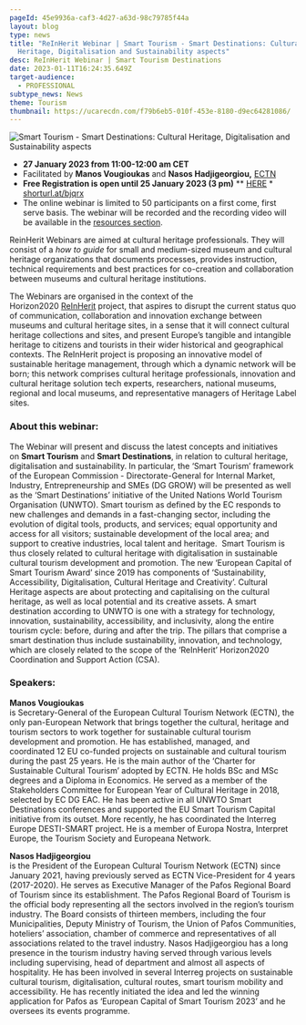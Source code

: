 ```yaml
---
pageId: 45e9936a-caf3-4d27-a63d-98c79785f44a
layout: blog
type: news
title: "ReInHerit Webinar | Smart Tourism - Smart Destinations: Cultural
  Heritage, Digitalisation and Sustainability aspects"
desc: ReInHerit Webinar | Smart Tourism Destinations
date: 2023-01-11T16:24:35.649Z
target-audience:
  - PROFESSIONAL
subtype_news: News
theme: Tourism
thumbnail: https://ucarecdn.com/f79b6eb5-010f-453e-8180-d9ec64281086/
---
```

![Smart Tourism - Smart Destinations: Cultural Heritage, Digitalisation and Sustainability aspects](https://ucarecdn.com/0ce6398d-f135-4df5-b47e-5471115398dc/ "Smart Tourism - Smart Destinations: Cultural Heritage, Digitalisation and Sustainability aspects")

* **27 January 2023 from 11:00-12:00 am CET** 
* Facilitated by **Manos Vougioukas** and **Nasos Hadjigeorgiou,** [ECTN](https://www.culturaltourism-network.eu) 
* **Free Registration is open until 25 January 2023 (3 pm)** \*\* [HERE](https://docs.google.com/forms/d/e/1FAIpQLSdW-AFmAdqFDltIyBzS8otz8qdgLBBQfC9dfSfgcPHmalmmcw/viewform) *\
  [shorturl.at/bjqrx](http://shorturl.at/bjqrx)
* The online webinar is limited to 50 participants on a first come, first serve basis. The webinar will be recorded and the recording video will be available in the [resources section](https://reinherit-hub.eu/webinars).

ReinHerit Webinars are aimed at cultural heritage professionals. They will consist of a *how to guide* for small and medium-sized museum and cultural heritage organizations that documents processes, provides instruction, technical requirements and best practices for co-creation and collaboration between museums and cultural heritage institutions.

The Webinars are organised in the context of the  Horizon2020 [ReInHerit](https://www.reinherit.eu) project, that aspires to disrupt the current status quo of communication, collaboration and innovation exchange between museums and cultural heritage sites, in a sense that it will connect cultural heritage collections and sites, and present Europe’s tangible and intangible heritage to citizens and tourists in their wider historical and geographical contexts. The ReInHerit project is proposing an innovative model of sustainable heritage management, through which a dynamic network will be born; this network comprises cultural heritage professionals, innovation and cultural heritage solution tech experts, researchers, national museums, regional and local museums, and representative managers of Heritage Label sites. 

### About this webinar:

The Webinar will present and discuss the latest concepts and initiatives on **Smart Tourism** and **Smart Destinations**, in relation to cultural heritage, digitalisation and sustainability. In particular, the ‘Smart Tourism’ framework of the European Commission - Directorate-General for Internal Market, Industry, Entrepreneurship and SMEs (DG GROW) will be presented as well as the ‘Smart Destinations’ initiative of the United Nations World Tourism Organisation (UNWTO). Smart tourism as defined by the EC responds to new challenges and demands in a fast-changing sector, including the evolution of digital tools, products, and services; equal opportunity and access for all visitors; sustainable development of the local area; and support to creative industries, local talent and heritage.  Smart Tourism is thus closely related to cultural heritage with digitalisation in sustainable cultural tourism development and promotion. The new ‘European Capital of Smart Tourism Award’ since 2019 has components of ‘Sustainability, Accessibility, Digitalisation, Cultural Heritage and Creativity’. Cultural Heritage aspects are about protecting and capitalising on the cultural heritage, as well as local potential and its creative assets. A smart destination according to UNWTO is one with a strategy for technology, innovation, sustainability, accessibility, and inclusivity, along the entire tourism cycle: before, during and after the trip. The pillars that comprise a smart destination thus include sustainability, innovation, and technology, which are closely related to the scope of the ‘ReInHerit’ Horizon2020 Coordination and Support Action (CSA).

### Speakers:

**Manos Vougioukas**\
is Secretary-General of the European Cultural Tourism Network (ECTN), the only pan-European Network that brings together the cultural, heritage and tourism sectors to work together for sustainable cultural tourism development and promotion. He has established, managed, and coordinated 12 EU co-funded projects on sustainable and cultural tourism during the past 25 years. He is the main author of the ‘Charter for Sustainable Cultural Tourism’ adopted by ECTN. He holds BSc and MSc degrees and a Diploma in Economics. He served as a member of the Stakeholders Committee for European Year of Cultural Heritage in 2018, selected by EC DG EAC. He has been active in all UNWTO Smart Destinations conferences and supported the EU Smart Tourism Capital initiative from its outset. More recently, he has coordinated the Interreg Europe DESTI-SMART project. He is a member of Europa Nostra, Interpret Europe, the Tourism Society and Europeana Network.

**Nasos Hadjigeorgiou** \
is the President of the European Cultural Tourism Network (ECTN) since January 2021, having previously served as ECTN Vice-President for 4 years (2017-2020). He serves as Executive Manager of the Pafos Regional Board of Tourism since its establishment. The Pafos Regional Board of Tourism is the official body representing all the sectors involved in the region’s tourism industry. The Board consists of thirteen members, including the four Municipalities, Deputy Ministry of Tourism, the Union of Pafos Communities, hoteliers’ association, chamber of commerce and representatives of all associations related to the travel industry. Nasos Hadjigeorgiou has a long presence in the tourism industry having served through various levels including supervising, head of department and almost all aspects of hospitality. He has been involved in several Interreg projects on sustainable cultural tourism, digitalisation, cultural routes, smart tourism mobility and accessibility. He has recently initiated the idea and led the winning application for Pafos as ‘European Capital of Smart Tourism 2023’ and he oversees its events programme.